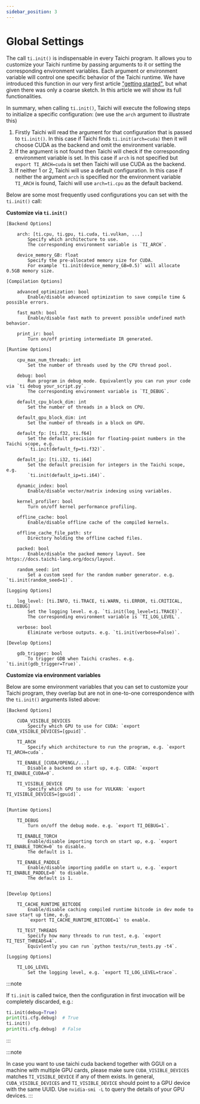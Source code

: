 ```yaml
---
sidebar_position: 3
---
```


# Global Settings


The call `ti.init()` is indispensable in every Taichi program. It allows you to customize your Taichi runtime by passing arguments to it or setting the corresponding environment variables. Each argument or environment variable will control one specific behavior of the Taichi runtime. We have introduced this function in our very first article ["getting started"](../get-started/index.md), but what given there was only a coarse sketch. In this article we will show its full functionalities.

In summary, when calling `ti.init()`, Taichi will execute the following steps to initialize a specific configuration: (we use the `arch` argument to illustrate this)

1. Firstly Taichi will read the argument for that configuration that is passed to `ti.init()`. In this case if Taichi finds `ti.init(arch=cuda)` then it will choose CUDA as the backend and omit the environment variable.
2. If the argument is not found then Taichi will check if the corresponding environment variable is set. In this case if `arch` is not specified but `export TI_ARCH=cuda` is set then Taichi will use CUDA as the backend.
3. If neither 1 or 2, Taichi will use a default configuration. In this case if neither the argument `arch` is specified nor the environment variable `TI_ARCH` is found, Taichi will use `arch=ti.cpu` as the default backend.


Below are some most frequently used configurations you can set with the `ti.init()` call:

**Customize via `ti.init()`**

```
[Backend Options]

    arch: [ti.cpu, ti.gpu, ti.cuda, ti.vulkan, ...]
        Specify which architecture to use.
        The corresponding environment variable is `TI_ARCH`.

    device_memory_GB: float
        Specify the pre-allocated memory size for CUDA.
        For example `ti.init(device_memory_GB=0.5)` will allocate 0.5GB memory size.

[Compilation Options]

    advanced_optimization: bool
        Enable/disable advanced optimization to save compile time & possible errors.

    fast_math: bool
        Enable/disable fast math to prevent possible undefined math behavior.

    print_ir: bool
        Turn on/off printing intermediate IR generated.

[Runtime Options]

    cpu_max_num_threads: int
        Set the number of threads used by the CPU thread pool.

    debug: bool
        Run program in debug mode. Equivalently you can run your code via `ti debug your_script.py`.
        The corresponding environment variable is `TI_DEBUG`.

    default_cpu_block_dim: int
        Set the number of threads in a block on CPU.

    default_gpu_block_dim: int
        Set the number of threads in a block on GPU.

    default_fp: [ti.f32, ti.f64]
        Set the default precision for floating-point numbers in the Taichi scope, e.g.
        `ti.init(default_fp=ti.f32)`.

    default_ip: [ti.i32, ti.i64]
        Set the default precision for integers in the Taichi scope, e.g.
        `ti.init(default_ip=ti.i64)`.

    dynamic_index: bool
        Enable/disable vector/matrix indexing using variables.

    kernel_profiler: bool
        Turn on/off kernel performance profiling.

    offline_cache: bool
        Enable/disable offline cache of the compiled kernels.

    offline_cache_file_path: str
        Directory holding the offline cached files.

    packed: bool
        Enable/disable the packed memory layout. See https://docs.taichi-lang.org/docs/layout.

    random_seed: int
        Set a custom seed for the random number generator. e.g. `ti.init(random_seed=1)`.

[Logging Options]

    log_level: [ti.INFO, ti.TRACE, ti.WARN, ti.ERROR, ti.CRITICAL, ti.DEBUG]
        Set the logging level. e.g. `ti.init(log_level=ti.TRACE)`.
        The corresponding environment variable is `TI_LOG_LEVEL`.

    verbose: bool
        Eliminate verbose outputs. e.g. `ti.init(verbose=False)`.

[Develop Options]

    gdb_trigger: bool
        To trigger GDB when Taichi crashes. e.g. `ti.init(gdb_trigger=True)`.
```


**Customize via environment variables**

Below are some environment variables that you can set to customize your Taichi program, they overlap but are not in one-to-one correspondence with the `ti.init()` arguments listed above:

```
[Backend Options]

    CUDA_VISIBLE_DEVICES
        Specify which GPU to use for CUDA: `export CUDA_VISIBLE_DEVICES=[gpuid]`.

    TI_ARCH
        Specify which architecture to run the program, e.g. `export TI_ARCH=cuda`.

    TI_ENABLE_[CUDA/OPENGL/...]
        Disable a backend on start up, e.g. CUDA: `export TI_ENABLE_CUDA=0`.

    TI_VISIBLE_DEVICE
        Specify which GPU to use for VULKAN: `export TI_VISIBLE_DEVICES=[gpuid]`.


[Runtime Options]

    TI_DEBUG
        Turn on/off the debug mode. e.g. `export TI_DEBUG=1`.

    TI_ENABLE_TORCH
        Enable/disable importing torch on start up, e.g. `export TI_ENABLE_TORCH=0` to disable.
        The default is 1.

    TI_ENABLE_PADDLE
        Enable/disable importing paddle on start u, e.g. `export TI_ENABLE_PADDLE=0` to disable.
        The default is 1.


[Develop Options]

    TI_CACHE_RUNTIME_BITCODE
        Enable/disable caching compiled runtime bitcode in dev mode to save start up time, e.g.
        `export TI_CACHE_RUNTIME_BITCODE=1` to enable.

    TI_TEST_THREADS
        Specify how many threads to run test, e.g. `export TI_TEST_THREADS=4`.
        Equivlently you can run `python tests/run_tests.py -t4`.

[Logging Options]

    TI_LOG_LEVEL
        Set the logging level, e.g. `export TI_LOG_LEVEL=trace`.
```


:::note

If `ti.init` is called twice, then the configuration in first invocation
will be completely discarded, e.g.:

```python {1,3}
ti.init(debug=True)
print(ti.cfg.debug)  # True
ti.init()
print(ti.cfg.debug)  # False
```

:::

:::note

In case you want to use taichi cuda backend together with GGUI on a machine with multiple GPU cards, please make sure `CUDA_VISIBLE_DEVICES` matches `TI_VISIBLE_DEVICE` if any of them exists. In general, `CUDA_VISIBLE_DEVICES` and `TI_VISIBLE_DEVICE` should point to a GPU device with the same UUID. Use `nvidia-smi -L` to query the details of your GPU devices.
:::

